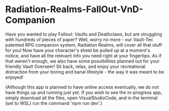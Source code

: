 # Radiation-Realms-FallOut-VnD-Companion

Have you wanted to play Fallout: Vaults and Deathclaws, but are struggling with hundreds of pieces of paper? Well, worry no more - our Vault-Tec patented RPG companion system, Radiation Realms, will cover all that stuff for you! Now have your character's sheet be pulled up at a moment's notice, and have all the relevant info you need right at your fingertips. As if that weren't enough, we also have some possibilities planned out for your friendly Vault Overseer! Sit back, relax, and enjoy your recreational distraction from your boring and banal lifestyle - the way it was meant to be enjoyed!

(Although this app is planned to have online access eventually, we do not have things up and running just yet. If you wish to see the in-progress app, simply download all the files, open VisualStudioCode, and in the terminal (set to WSL) run the command 'npm run dev'.)
